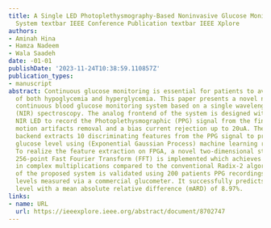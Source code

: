 ```yaml
---
title: A Single LED Photoplethysmography-Based Noninvasive Glucose Monitoring Prototype
  System textbar IEEE Conference Publication textbar IEEE Xplore
authors:
- Aminah Hina
- Hamza Nadeem
- Wala Saadeh
date: -01-01
publishDate: '2023-11-24T10:38:59.110857Z'
publication_types:
- manuscript
abstract: Continuous glucose monitoring is essential for patients to avoid complications
  of both hypoglycemia and hyperglycemia. This paper presents a novel non-invasive
  continuous blood glucose monitoring system based on a single wavelength near-infrared
  (NIR) spectroscopy. The analog frontend of the system is designed with a single
  NIR LED to record the Photoplethysmographic (PPG) signal from the fingertip with
  motion artifacts removal and a bias current rejection up to 20uA. The proposed digital
  backend extracts 10 discriminating features from the PPG signal to predict the blood
  glucose level using (Exponential Gaussian Process) machine learning regression.
  To realize the feature extraction on FPGA, a novel two-dimensional structure of
  256-point Fast Fourier Transform (FFT) is implemented which achieves a 47% reduction
  in complex multiplications compared to the conventional Radix-2 algorithm. The performance
  of the proposed system is validated using 200 patients PPG recordings and glucose
  levels measured via a commercial glucometer. It successfully predicts the glucose
  level with a mean absolute relative difference (mARD) of 8.97%.
links:
- name: URL
  url: https://ieeexplore.ieee.org/abstract/document/8702747
---
```

